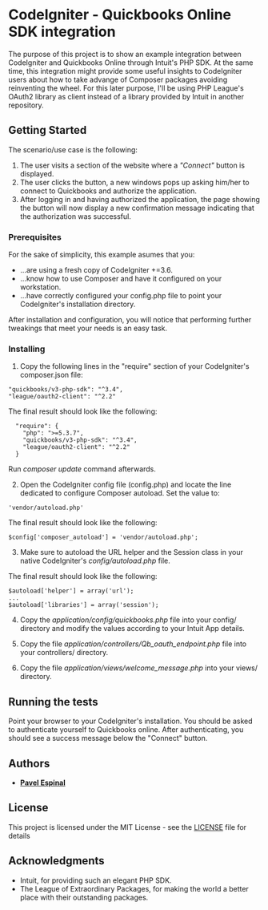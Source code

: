 # CodeIgniter - Quickbooks Online SDK integration

The purpose of this project is to show an example integration between CodeIgniter and Quickbooks Online through Intuit's PHP SDK. At the same time, this integration might provide some useful insights to CodeIgniter users about how to take advange of Composer packages avoiding reinventing the wheel. For this later purpose, I'll be using PHP League's OAuth2 library as client instead of a library provided by Intuit in another repository.

## Getting Started

The scenario/use case is the following: 

1. The user visits a section of the website where a *"Connect"* button is displayed.
2. The user clicks the button, a new windows pops up asking him/her to connect to Quickbooks and authorize the application.
3. After logging in and having authorized the application, the page showing the button will now display a new confirmation message indicating that the authorization was successful.

### Prerequisites

For the sake of simplicity, this example asumes that you:

* ...are using a fresh copy of CodeIgniter +=3.6.
* ...know how to use Composer and have it configured on your workstation.
* ...have correctly configured your config.php file to point your CodeIgniter's installation directory.

After installation and configuration, you will notice that performing further tweakings that meet your needs is an easy task.

### Installing

1. Copy the following lines in the "require" section of your CodeIgniter's composer.json file:

```
"quickbooks/v3-php-sdk": "^3.4",
"league/oauth2-client": "^2.2"
```

The final result should look like the following:

```
  "require": {
    "php": ">=5.3.7",
    "quickbooks/v3-php-sdk": "^3.4",
    "league/oauth2-client": "^2.2"
  }
```

Run _composer update_ command afterwards.

2. Open the CodeIgniter config file (config.php) and locate the line dedicated to configure Composer autoload. Set the value to:

```
'vendor/autoload.php'
```

The final result should look like the following:

```
$config['composer_autoload'] = 'vendor/autoload.php';
```
3. Make sure to autoload the URL helper and the Session class in your native CodeIgniter's _config/autoload.php_ file.

The final result should look like the following:

```
$autoload['helper'] = array('url');
...
$autoload['libraries'] = array('session');
```
4. Copy the _application/config/quickbooks.php_ file into your config/ directory and modify the values according to your Intuit App details.

5. Copy the file _application/controllers/Qb_oauth_endpoint.php_ file into your controllers/ directory.

6. Copy the file _application/views/welcome_message.php_ into your views/ directory. 

## Running the tests

Point your browser to your CodeIgniter's installation. You should be asked to authenticate yourself to Quickbooks online. After authenticating, you should see a success message below the "Connect" button.

## Authors

* **[Pavel Espinal](http://pavelespinal.com)**

## License

This project is licensed under the MIT License - see the [LICENSE](LICENSE) file for details

## Acknowledgments

* Intuit, for providing such an elegant PHP SDK.
* The League of Extraordinary Packages, for making the world a better place with their outstanding packages.
